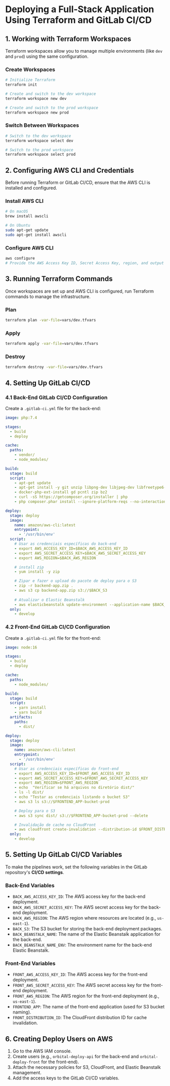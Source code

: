 
# Deploying a Full-Stack Application Using Terraform and GitLab CI/CD


## 1. Working with Terraform Workspaces

Terraform workspaces allow you to manage multiple environments (like `dev` and `prod`) using the same configuration.

### Create Workspaces

```bash
# Initialize Terraform
terraform init

# Create and switch to the dev workspace
terraform workspace new dev

# Create and switch to the prod workspace
terraform workspace new prod
```

### Switch Between Workspaces

```bash
# Switch to the dev workspace
terraform workspace select dev

# Switch to the prod workspace
terraform workspace select prod
```

## 2. Configuring AWS CLI and Credentials

Before running Terraform or GitLab CI/CD, ensure that the AWS CLI is installed and configured.

### Install AWS CLI

```bash
# On macOS
brew install awscli

# On Ubuntu
sudo apt-get update
sudo apt-get install awscli
```

### Configure AWS CLI

```bash
aws configure
# Provide the AWS Access Key ID, Secret Access Key, region, and output format when prompted.
```

## 3. Running Terraform Commands

Once workspaces are set up and AWS CLI is configured, run Terraform commands to manage the infrastructure.

### Plan

```bash
terraform plan -var-file=vars/dev.tfvars
```

### Apply

```bash
terraform apply -var-file=vars/dev.tfvars
```

### Destroy

```bash
terraform destroy -var-file=vars/dev.tfvars
```

## 4. Setting Up GitLab CI/CD

### 4.1 Back-End GitLab CI/CD Configuration

Create a `.gitlab-ci.yml` file for the back-end:

```yaml
image: php:7.4

stages:
  - build
  - deploy

cache:
  paths:
    - vendor/
    - node_modules/

build:
  stage: build
  script:
    - apt-get update
    - apt-get install -y git unzip libpng-dev libjpeg-dev libfreetype6-dev libgd-dev libzip-dev libbz2-dev
    - docker-php-ext-install gd pcntl zip bz2
    - curl -sS https://getcomposer.org/installer | php
    - php composer.phar install --ignore-platform-reqs --no-interaction --prefer-dist --optimize-autoloader

deploy:
  stage: deploy
  image:
    name: amazon/aws-cli:latest
    entrypoint: 
      - '/usr/bin/env'
  script:
    # Usar as credenciais específicas do back-end
    - export AWS_ACCESS_KEY_ID=$BACK_AWS_ACCESS_KEY_ID
    - export AWS_SECRET_ACCESS_KEY=$BACK_AWS_SECRET_ACCESS_KEY
    - export AWS_REGION=$BACK_AWS_REGION

    # install zip
    - yum install -y zip

    # Zipar e fazer o upload do pacote de deploy para o S3
    - zip -r backend-app.zip .
    - aws s3 cp backend-app.zip s3://$BACK_S3
 
    # Atualizar o Elastic Beanstalk
    - aws elasticbeanstalk update-environment --application-name $BACK_BEANSTALK_NAME --environment-name $BACK_BEANSTALK_NAME_ENV --version-label v1
  only:
    - develop
```

### 4.2 Front-End GitLab CI/CD Configuration

Create a `.gitlab-ci.yml` file for the front-end:

```yaml
image: node:16

stages:
  - build
  - deploy

cache:
  paths:
    - node_modules/

build:
  stage: build
  script:
    - yarn install
    - yarn build
  artifacts:
    paths:
      - dist/

deploy:
  stage: deploy
  image:
    name: amazon/aws-cli:latest
    entrypoint: 
      - '/usr/bin/env'
  script:
    # Usar as credenciais específicas do front-end
    - export AWS_ACCESS_KEY_ID=$FRONT_AWS_ACCESS_KEY_ID
    - export AWS_SECRET_ACCESS_KEY=$FRONT_AWS_SECRET_ACCESS_KEY
    - export AWS_REGION=$FRONT_AWS_REGION
    - echo  "Verificar se há arquivos no diretório dist/"
    - ls -l dist/
    - echo "Testar as credenciais listando o bucket S3"
    - aws s3 ls s3://$FRONTEND_APP-bucket-prod

    # Deploy para o S3
    - aws s3 sync dist/ s3://$FRONTEND_APP-bucket-prod --delete

    # Invalidação de cache no CloudFront
    - aws cloudfront create-invalidation --distribution-id $FRONT_DISTRIBUTION_ID --paths "/*"
  only:
    - develop
```

## 5. Setting Up GitLab CI/CD Variables

To make the pipelines work, set the following variables in the GitLab repository's **CI/CD settings**.

### Back-End Variables

- `BACK_AWS_ACCESS_KEY_ID`: The AWS access key for the back-end deployment.
- `BACK_AWS_SECRET_ACCESS_KEY`: The AWS secret access key for the back-end deployment.
- `BACK_AWS_REGION`: The AWS region where resources are located (e.g., `us-east-1`).
- `BACK_S3`: The S3 bucket for storing the back-end deployment packages.
- `BACK_BEANSTALK_NAME`: The name of the Elastic Beanstalk application for the back-end.
- `BACK_BEANSTALK_NAME_ENV`: The environment name for the back-end Elastic Beanstalk.

### Front-End Variables

- `FRONT_AWS_ACCESS_KEY_ID`: The AWS access key for the front-end deployment.
- `FRONT_AWS_SECRET_ACCESS_KEY`: The AWS secret access key for the front-end deployment.
- `FRONT_AWS_REGION`: The AWS region for the front-end deployment (e.g., `us-east-1`).
- `FRONTEND_APP`: The name of the front-end application (used for S3 bucket naming).
- `FRONT_DISTRIBUTION_ID`: The CloudFront distribution ID for cache invalidation.

## 6. Creating Deploy Users on AWS

1. Go to the AWS IAM console.
2. Create users (e.g., `orbital-deploy-api` for the back-end and `orbital-deploy-front` for the front-end).
3. Attach the necessary policies for S3, CloudFront, and Elastic Beanstalk management.
4. Add the access keys to the GitLab CI/CD variables.

